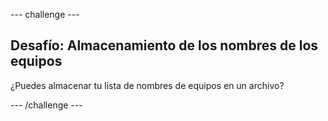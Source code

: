 \--- challenge \---

## Desafío: Almacenamiento de los nombres de los equipos

¿Puedes almacenar tu lista de nombres de equipos en un archivo?

\--- /challenge \---